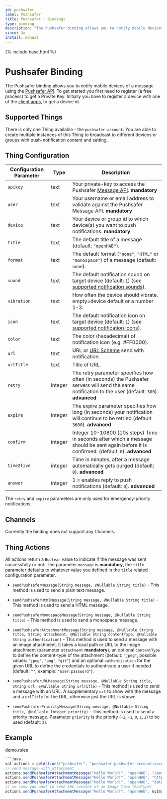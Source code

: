 ```yaml
---
id: pushsafer
label: Pushsafer
title: Pushsafer - Bindings
type: binding
description: "The Pushsafer binding allows you to notify mobile devices of a message using the [Pushsafer API](https://www.pushsafer.com/pushapi)."
since: 3x
install: manual
---
```


<!-- Attention authors: Do not edit directly. Please add your changes to the appropriate source repository -->

{% include base.html %}

# Pushsafer Binding

The Pushsafer binding allows you to notify mobile devices of a message using the [Pushsafer API](https://www.pushsafer.com/pushapi).
To get started you first need to register (a free process) to get a Private Key.
Initially you have to register a device with one of the [client apps](https://www.pushsafer.com/apps), to get a device id.

## Supported Things

There is only one Thing available - the `pushsafer-account`.
You are able to create multiple instances of this Thing to broadcast to different devices or groups with push-notification content and setting.

## Thing Configuration

| Configuration Parameter | Type    | Description                                                                                                                                           |
|-------------------------|---------|-------------------------------------------------------------------------------------------------------------------------------------------------------|
| `apikey`                | text    | Your private-key to access the Pushsafer [Message API](https://www.pushsafer.com/pushapi). **mandatory**                                              |
| `user`                  | text    | Your username or email address to validate against the Pushsafer Message API. **mandatory**                                                           |
| `device`                | text    | Your device or group id to which device(s) you want to push notifications. **mandatory**                                                              |
| `title`                 | text    | The default title of a message (default: `"openHAB"`).                                                                                                |
| `format`                | text    | The default format (`"none"`, `"HTML"` or `"monospace"`) of a message (default: `none`).                                                              |
| `sound`                 | text    | The default notification sound on target device (default: `1`) (see [supported notification sounds](https://www.pushsafer.com/pushapi#api-sound)).    |
| `vibration`             | text    | How often the device should vibrate. empty=device default or a number 1-3.                                                                            |
| `icon`                  | text    | The default notification icon on target device (default: `1`) (see [supported notification icons](https://www.pushsafer.com/pushapi#api-icon)).       |
| `color`                 | text    | The color (hexadecimal) of notification icon (e.g. #FF0000).                                                                                          |
| `url`                   | text    | URL or [URL Scheme](https://www.pushsafer.com/url_schemes) send with notification.                                                                    |
| `urlTitle`              | text    | Title of URL.                                                                                                                                         |
| `retry`                 | integer | The retry parameter specifies how often (in seconds) the Pushsafer servers will send the same notification to the user (default: `300`). **advanced** |
| `expire`                | integer | The expire parameter specifies how long (in seconds) your notification will continue to be retried (default: `3600`). **advanced**                    |
| `confirm`               | integer | Integer 10-10800 (10s steps) Time in seconds after which a message should be sent again before it is confirmed. (default: `0`). **advanced**          |
| `time2live`             | integer | Time in minutes, after a message automatically gets purged (default: `0`). **advanced**                                                               |
| `answer`                | integer | 1 = enables reply to push notifications (default: `0`). **advanced**                                                                                  |

The `retry` and `expire` parameters are only used for emergency-priority notifications.

## Channels

Currently the binding does not support any Channels.

## Thing Actions

All actions return a `Boolean` value to indicate if the message was sent successfully or not.
The parameter `message` is **mandatory**, the `title` parameter defaults to whatever value you defined in the `title` related configuration parameter.

- `sendPushsaferMessage(String message, @Nullable String title)` - This method is used to send a plain text message.

- `sendPushsaferHtmlMessage(String message, @Nullable String title)` - This method is used to send a HTML message.

- `sendPushsaferMonospaceMessage(String message, @Nullable String title)` - This method is used to send a monospace message.

- `sendPushsaferAttachmentMessage(String message, @Nullable String title, String attachment, @Nullable String contentType, @Nullable String authentication)` - This method is used to send a message with an image attachment. It takes a local path or URL to the image attachment (parameter `attachment` **mandatory**), an optional `contentType` to define the content-type of the attachment (default: `"jpeg"`, possible values: `"jpeg"`, `"png"`, `"gif"`) and an optional `authentication` for the given URL to define the credentials to authenticate a user if needed (default: `""`, example: `"user:password"`).

- `sendPushsaferURLMessage(String message, @Nullable String title, String url, @Nullable String urlTitle)` - This method is used to send a message with an URL. A supplementary `url` to show with the message and a `urlTitle` for the URL, otherwise just the URL is shown.

- `sendPushsaferPriorityMessage(String message, @Nullable String title, @Nullable Integer priority)` - This method is used to send a priority message. Parameter `priority` is the priority (`-2`, `-1`, `0`, `1`, `2`) to be used (default: `2`).

## Example

demo.rules

```java
```java
val actions = getActions("pushsafer", "pushsafer:pushsafer-account:account")
// send message with attachment
actions.sendPushsaferAttachmentMessage("Hello World!", "openHAB", "/path/to/my-local-image.png", "png", null)
actions.sendPushsaferAttachmentMessage("Hello World!", "openHAB", "https://www.openhab.org/openhab-logo-square.png", "png", "user:password")
actions.sendPushsaferAttachmentMessage("Hello World!", "openHAB", "data:[<media type>][;base64],<data>", null, null)
// in case you want to send the content of an Image Item (RawType)
actions.sendPushsaferAttachmentMessage("Hello World!", "openHAB", myImageItem.state.toFullString, null, null)
```
